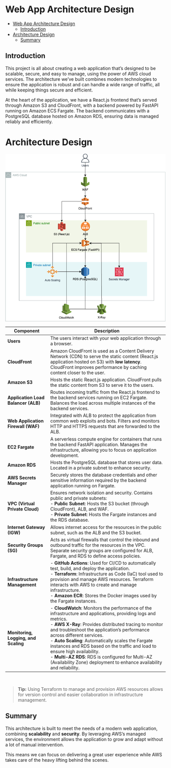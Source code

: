 
# Web App Architecture Design
- [Web App Architecture Design](#web-app-architecture-design)
  - [Introduction](#introduction)
- [Architecture Design](#architecture-design)
  - [Summary](#summary)


## Introduction
This project is all about creating a web application that’s designed to be scalable, secure, and easy to manage, using the power of AWS cloud services. The architecture we’ve built combines modern technologies to ensure the application is robust and can handle a wide range of traffic, all while keeping things secure and efficient.

At the heart of the application, we have a React.js frontend that’s served through Amazon S3 and CloudFront, with a backend powered by FastAPI running on Amazon ECS Fargate. The backend communicates with a PostgreSQL database hosted on Amazon RDS, ensuring data is managed reliably and efficiently.

# Architecture Design

![Architecture Diagram](/Architecture/Architecture.png)

| **Component**                  | **Description**                                                                                                                                                    |
|--------------------------------|--------------------------------------------------------------------------------------------------------------------------------------------------------------------|
| **Users**                      | The users interact with your web application through a browser.                                                                                                    |
| **CloudFront**                 | Amazon CloudFront is used as a Content Delivery Network (CDN) to serve the static content (React.js application hosted on S3) with **low latency**. CloudFront improves performance by caching content closer to the user. |
| **Amazon S3**                  | Hosts the static React.js application. CloudFront pulls the static content from S3 to serve it to the users.                                             |
| **Application Load Balancer (ALB)** | Routes incoming traffic from the React.js frontend to the backend services running on EC2 Fargate. Balances the load across multiple instances of the backend services. |
| **Web Application Firewall (WAF)** | Integrated with ALB to protect the application from common web exploits and bots. Filters and monitors HTTP and HTTPS requests that are forwarded to the ALB. |
| **EC2 Fargate**                | A serverless compute engine for containers that runs the backend FastAPI application. Manages the infrastructure, allowing you to focus on application development. |
| **Amazon RDS**                 | Hosts the PostgreSQL database that stores user data. Located in a private subnet to enhance security.                                    |
| **AWS Secrets Manager**        | Securely stores the database credentials and other sensitive information required by the backend application running on Fargate.               |
| **VPC (Virtual Private Cloud)** | Ensures network isolation and security. Contains public and private subnets: <br>  - **Public Subnet**: Hosts the S3 bucket (through CloudFront), ALB, and WAF. <br>  - **Private Subnet**: Hosts the Fargate instances and the RDS database. |
| **Internet Gateway (IGW)**     | Allows internet access for the resources in the public subnet, such as the ALB and the S3 bucket.                                                           |
| **Security Groups (SG)**       | Acts as virtual firewalls that control the inbound and outbound traffic for the resources in the VPC. Separate security groups are configured for ALB, Fargate, and RDS to define access policies. |
| **Infrastructure Management**  | - **GitHub Actions**: Used for CI/CD to automatically test, build, and deploy the application. <br>  - **Terraform**: Infrastructure as Code (IaC) tool used to provision and manage AWS resources. Terraform interacts with AWS to create and manage infrastructure. <br>  - **Amazon ECR**: Stores the Docker images used by the Fargate instances. |
| **Monitoring, Logging, and Scaling** | - **CloudWatch**: Monitors the performance of the infrastructure and applications, providing logs and metrics. <br> - **AWS X-Ray**: Provides distributed tracing to monitor and troubleshoot the application’s performance across different services. <br>  - **Auto Scaling**: Automatically scales the Fargate instances and RDS based on the traffic and load to ensure high availability. <br>  - **Multi-AZ RDS**: RDS is configured for Multi-AZ (Availability Zone) deployment to enhance availability and reliability. |

<br>

> **Tip:** Using Terraform to manage and provision AWS resources allows for version control and easier collaboration in infrastructure management.



## Summary 

This architecture is built to meet the needs of a modern web application, combining **scalability** and **security**. By leveraging AWS’s managed services, the environment allows the application to grow and adapt without a lot of manual intervention. 

This means we can focus on delivering a great user experience while AWS takes care of the heavy lifting behind the scenes.


